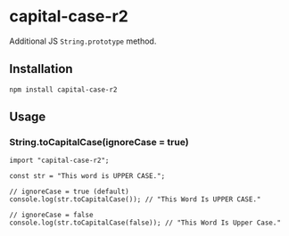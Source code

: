 # capital-case-r2

Additional JS `String.prototype` method.

## Installation

```
npm install capital-case-r2
```

## Usage

### String.toCapitalCase(ignoreCase = true)

```
import "capital-case-r2";

const str = "This word is UPPER CASE.";

// ignoreCase = true (default)
console.log(str.toCapitalCase()); // "This Word Is UPPER CASE."

// ignoreCase = false
console.log(str.toCapitalCase(false)); // "This Word Is Upper Case."
```
